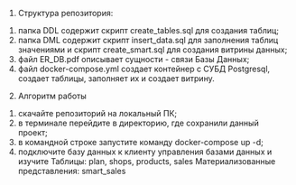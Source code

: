 1. Структура репозитория:
1) папка DDL содержит скрипт create_tables.sql для создания таблиц;
2) папка DML содержит скрипт insert_data.sql для заполнения таблиц значениями и скрипт
create_smart.sql для создания витрины данных;
3) файл ER_DB.pdf описывает сущности - связи Базы Данных;
4) файл docker-compose.yml создает контейнер с СУБД Postgresql, создает таблицы, заполняет их и создает витрину.


2. Алгоритм работы
1) скачайте репозиторий на локальный ПК;
2) в терминале перейдите в директорию, где сохранили данный проект;
3) в командной строке запустите команду docker-compose up -d;
4) подключите базу данных к клиенту управления базами данных и изучите 
Таблицы: plan, shops, products, sales
Материализованные представления: smart_sales